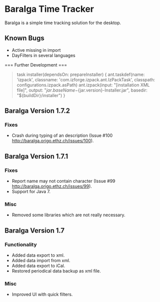Baralga Time Tracker
====================
Baralga is a simple time tracking solution for the desktop.


Known Bugs
---------------------
* Active missing in import
* DayFilters in several languages

=== Further Development ===
>   task installer(dependsOn: prepareInstaller) {
>       ant.taskdef(name: 'izpack', classname: 'com.izforge.izpack.ant.IzPackTask', classpath: configurations.izpack.asPath)
>       ant.izpack(input: "[installation XML file]", output:  "${jar.baseName}-${jar.version}-Installer.jar", basedir: "${buildDir}/installer")
>   }


Baralga Version 1.7.2	
---------------------
### Fixes 
* Crash during typing of an description (Issue #100 http://baralga.origo.ethz.ch/issues/100).


Baralga Version 1.7.1
---------------------
### Fixes 
* Report name may not contain character (Issue #99 http://baralga.origo.ethz.ch/issues/99).
* Support for Java 7.

### Misc
* Removed some libraries which are not really necessary.


Baralga Version 1.7
---------------------
### Functionality
* Added data export to xml.
* Added data import from xml.
* Added data export to iCal.
* Restored periodical data backup as xml file.

### Misc
* Improved UI with quick filters.
